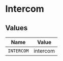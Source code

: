 # Intercom


## Values

| Name       | Value      |
| ---------- | ---------- |
| `INTERCOM` | intercom   |